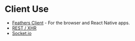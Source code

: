 # Client Use

 - [Feathers Client](./feathers-client.md) - For the browser and React Native apps.
 - [REST / XHR](./rest.md)
 - [Socket.io](./socketio.md)